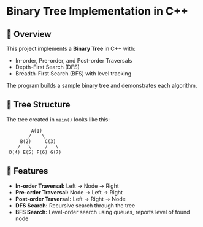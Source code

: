 # Binary Tree Implementation in C++

## 📌 Overview
This project implements a **Binary Tree** in C++ with:
- In-order, Pre-order, and Post-order Traversals
- Depth-First Search (DFS)
- Breadth-First Search (BFS) with level tracking

The program builds a sample binary tree and demonstrates each algorithm.

## 🌳 Tree Structure
The tree created in `main()` looks like this:

```
         A(1)
        /    \
     B(2)     C(3)
    /   \     /   \
 D(4) E(5) F(6) G(7)
```

## 🚀 Features
- **In-order Traversal:** Left → Node → Right
- **Pre-order Traversal:** Node → Left → Right
- **Post-order Traversal:** Left → Right → Node
- **DFS Search:** Recursive search through the tree
- **BFS Search:** Level-order search using queues, reports level of found node